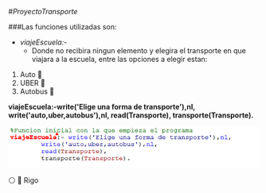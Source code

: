 #_ProyectoTransporte_

###Las funciones utilizadas son:
* _viajeEscuela:-_
	- Donde no recibira ningun elemento y elegira el transporte en que viajara a la escuela, entre las opciones a elegir estan:
1. Auto :red_car:
2. UBER :blue_car:
3. Autobus :bus:


**viajeEscuela:-write('Elige una forma de transporte'),nl,
	write('auto,uber,autobus'),nl,
	read(Transporte),
	transporte(Transporte).**
	
![Funcion con la que se iniciara el programa](https://github.com/Rigo8/Imagenes/blob/master/Captura.PNG)	
	
	
:white_circle: :red_circle: Rigo

